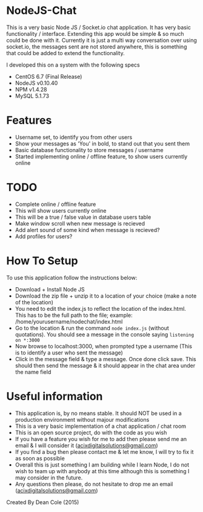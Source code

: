 # NodeJS-Chat

This is a very basic Node JS / Socket.io chat application. It has very basic functionality / interface. Extending this app would be simple & so much could be done with it. Currently it is just a multi way conversation over using socket.io, the messages sent are not stored anywhere, this is something that could be added to extend the functionality.

I developed this on a system with the following specs
 - CentOS 6.7 (Final Release)
 - NodeJS v0.10.40
 - NPM v1.4.28
 - MySQL 5.1.73

# Features
 - Username set, to identify you from other users
 - Show your messages as 'You' in bold, to stand out that you sent them
 - Basic database functionality to store messages / username
 - Started implementing online / offline feature, to show users currently online

# TODO
 - Complete online / offline feature
  - This will show users currently online
  - This will be a true / false value in database users table
 - Make window scroll when new message is recieved
 - Add alert sound of some kind when message is recieved?
 - Add profiles for users?
 
# How To Setup

To use this application follow the instructions below:
 - Download + Install Node JS
 - Download the zip file + unzip it to a location of your choice (make a note of the location)
 - You need to edit the index.js to reflect the location of the index.html. This has to be the full path to the file; example: /home/yourusername/nodechat/index.html
 - Go to the location & run the command `node index.js` (without quotations). You should see a message in the console saying `listening on *:3000`
 - Now browse to localhost:3000, when prompted type a username (This is to identify a user who sent the message)
 - Click in the message field & type a message. Once done click save. This should then send the message & it should appear in the chat area under the name field

# Useful information
 - This application is, by no means stable. It should NOT be used in a production environment without majour modifications
 - This is a very basic implementation of a chat application / chat room
 - This is an open source project, do with the code as you wish
 - If you have a feature you wish for me to add then please send me an email & I will consider it (acixdigitalsolutions@gmail.com)
 - If you find a bug then please contact me & let me know, I will try to fix it as soon as possible
 - Overall this is just something I am building while I learn Node, I do not wish to team up with anybody at this time although this is something I may consider in the future.
 - Any questions then please, do not hesitate to drop me an email (acixdigitalsolutions@gmail.com)

Created By Dean Cole (2015)
